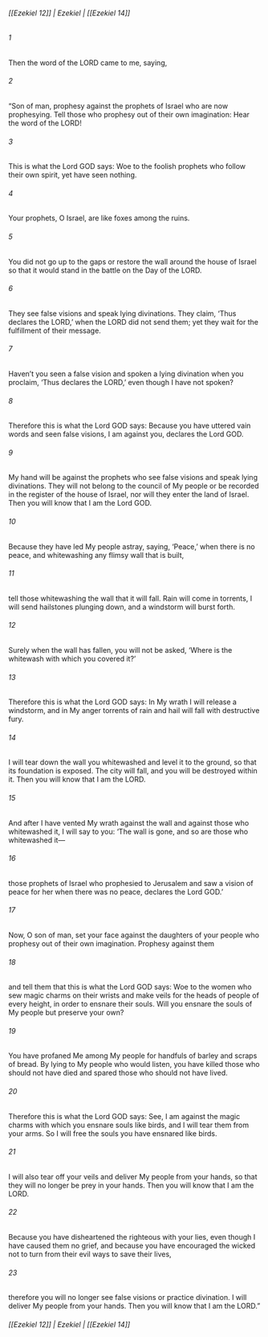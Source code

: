 ###### [[Ezekiel 12]] | Ezekiel | [[Ezekiel 14]]

###### 1
Then the word of the LORD came to me, saying,
###### 2
“Son of man, prophesy against the prophets of Israel who are now prophesying. Tell those who prophesy out of their own imagination: Hear the word of the LORD!
###### 3
This is what the Lord GOD says: Woe to the foolish prophets who follow their own spirit, yet have seen nothing.
###### 4
Your prophets, O Israel, are like foxes among the ruins.
###### 5
You did not go up to the gaps or restore the wall around the house of Israel so that it would stand in the battle on the Day of the LORD.
###### 6
They see false visions and speak lying divinations. They claim, ‘Thus declares the LORD,’ when the LORD did not send them; yet they wait for the fulfillment of their message.
###### 7
Haven’t you seen a false vision and spoken a lying divination when you proclaim, ‘Thus declares the LORD,’ even though I have not spoken?
###### 8
Therefore this is what the Lord GOD says: Because you have uttered vain words and seen false visions, I am against you, declares the Lord GOD.
###### 9
My hand will be against the prophets who see false visions and speak lying divinations. They will not belong to the council of My people or be recorded in the register of the house of Israel, nor will they enter the land of Israel. Then you will know that I am the Lord GOD.
###### 10
Because they have led My people astray, saying, ‘Peace,’ when there is no peace, and whitewashing any flimsy wall that is built,
###### 11
tell those whitewashing the wall that it will fall. Rain will come in torrents, I will send hailstones plunging down, and a windstorm will burst forth.
###### 12
Surely when the wall has fallen, you will not be asked, ‘Where is the whitewash with which you covered it?’
###### 13
Therefore this is what the Lord GOD says: In My wrath I will release a windstorm, and in My anger torrents of rain and hail will fall with destructive fury.
###### 14
I will tear down the wall you whitewashed and level it to the ground, so that its foundation is exposed. The city will fall, and you will be destroyed within it. Then you will know that I am the LORD.
###### 15
And after I have vented My wrath against the wall and against those who whitewashed it, I will say to you: ‘The wall is gone, and so are those who whitewashed it—
###### 16
those prophets of Israel who prophesied to Jerusalem and saw a vision of peace for her when there was no peace, declares the Lord GOD.’
###### 17
Now, O son of man, set your face against the daughters of your people who prophesy out of their own imagination. Prophesy against them
###### 18
and tell them that this is what the Lord GOD says: Woe to the women who sew magic charms on their wrists and make veils for the heads of people of every height, in order to ensnare their souls. Will you ensnare the souls of My people but preserve your own?
###### 19
You have profaned Me among My people for handfuls of barley and scraps of bread. By lying to My people who would listen, you have killed those who should not have died and spared those who should not have lived.
###### 20
Therefore this is what the Lord GOD says: See, I am against the magic charms with which you ensnare souls like birds, and I will tear them from your arms. So I will free the souls you have ensnared like birds.
###### 21
I will also tear off your veils and deliver My people from your hands, so that they will no longer be prey in your hands. Then you will know that I am the LORD.
###### 22
Because you have disheartened the righteous with your lies, even though I have caused them no grief, and because you have encouraged the wicked not to turn from their evil ways to save their lives,
###### 23
therefore you will no longer see false visions or practice divination. I will deliver My people from your hands. Then you will know that I am the LORD.”

###### [[Ezekiel 12]] | Ezekiel | [[Ezekiel 14]]
